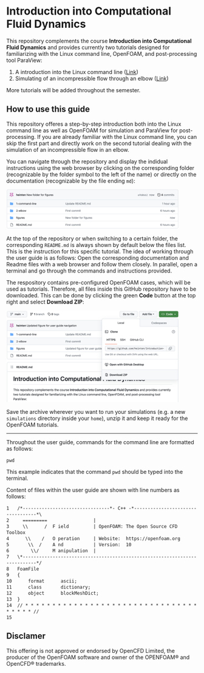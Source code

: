 # Introduction into Computational Fluid Dynamics


This repository complements the course **Introduction into Computational Fluid Dynamics** and provides currently two tutorials designed for familiarizing with the Linux command line, OpenFOAM, and post-processing tool ParaView:

 1. A introduction into the Linux command line ([Link](./1-command-line/README.md))
 2. Simulating of an incompressible flow through an elbow ([Link](./2-elbow/README.md))

More tutorials will be added throughout the semester.


## How to use this guide

This repository offeres a step-by-step introduction both into the Linux command line as well as OpenFOAM for simulation and ParaView for post-processing. If you are already familiar with the Linux command line, you can skip the first part and directly work on the second tutorial dealing with the simulation of an incompressible flow in an elbow.

You can navigate through the repository and display the indidual instructions using the web browser by clicking on the corresponding folder (recognizable by the folder symbol to the left of the name) or directly on the documentation (recognizable by the file ending `md`):

<img src="./figures/user-guide-navigation.png" width="90%">

At the top of the repository or when switching to a certain folder, the corresponding `README.md` is always shown by default below the files list. This is the instruction for this specific tutorial. The idea of working through the user guide is as follows: Open the corresponding documentation and Readme files with a web browser and follow them closely. In parallel, open a terminal and go through the commands and instructions provided.

The respository contains pre-configured OpenFOAM cases, which will be used as tutorials. Therefore, all files inside this GitHub repository have to be downloaded. This can be done by clicking the green **Code** button at the top right and select **Download ZIP**:

<img src="./figures/user-guide-download.png" width="90%">

Save the archive wherever you want to run your simulations (e.g. a new `simulations` directory inside your `home`), unzip it and keep it ready for the OpenFOAM tutorials.

---

Throughout the user guide, commands for the command line are formatted as follows:
```
pwd
```
This example indicates that the command `pwd` should be typed into the terminal.

Content of files within the user guide are shown with line numbers as follows:

```
1   /*--------------------------------*- C++ -*----------------------------------*\
2     =========                 |
3     \\      /  F ield         | OpenFOAM: The Open Source CFD Toolbox
4      \\    /   O peration     | Website:  https://openfoam.org
5       \\  /    A nd           | Version:  10
6        \\/     M anipulation  |
7   \*---------------------------------------------------------------------------*/
8   FoamFile
9   {
10      format      ascii;
11      class       dictionary;
12      object      blockMeshDict;
13  }
14  // * * * * * * * * * * * * * * * * * * * * * * * * * * * * * * * * * * * * * //
15
```


## Disclamer

This offering is not approved or endorsed by OpenCFD Limited, the producer of the OpenFOAM software and owner of the OPENFOAM® and OpenCFD® trademarks.
